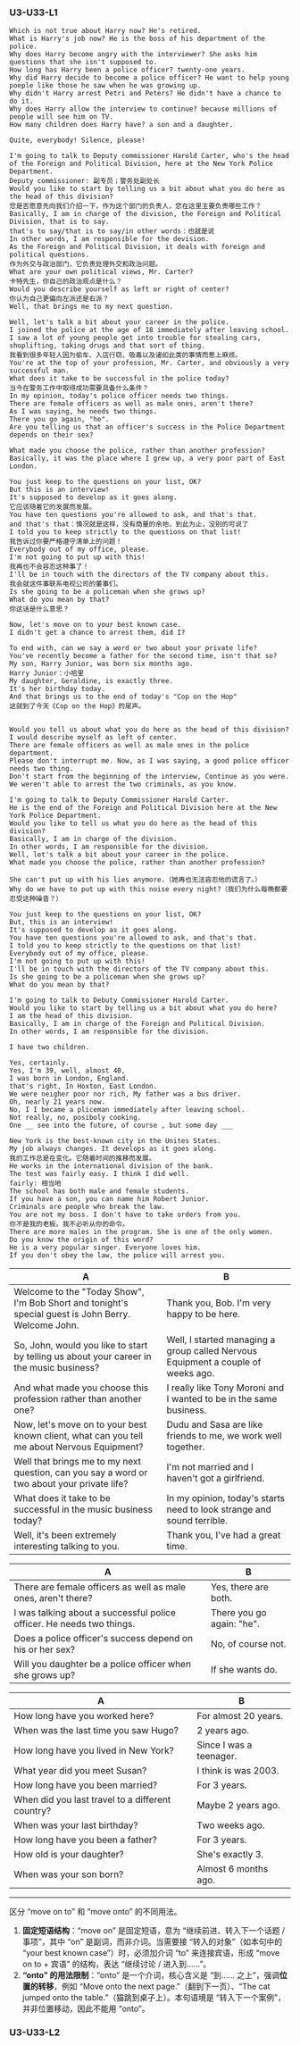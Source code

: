 ### U3-U33-L1

```
Which is not true about Harry now? He's retired.
What is Harry's job now? He is the boss of his department of the police.
Why does Harry become angry with the interviewer? She asks him questions that she isn't supposed to.
How long has Harry been a police officer? twenty-one years.
Why did Harry decide to become a police officer? He want to help young poeple like those he saw when he was growing up.
Why didn't Harry arrest Petri and Peters? He didn't have a chance to do it.
Why does Harry allow the interview to continue? because millions of people will see him on TV.
How many children does Harry have? a son and a daughter.

Quite, everybody! Silence, please!

I'm going to talk to Deputy commissioner Harold Carter, who's the head of the Foreign and Political Division, here at the New York Police Department.
Deputy commissioner: 副专员；警务处副处长
Would you like to start by telling us a bit about what you do here as the head of this division?
您是否愿意先向我们介绍一下，作为这个部门的负责人，您在这里主要负责哪些工作？
Basically, I am in charge of the division, the Foreign and Political Division, that is to say.
that's to say/that is to say/in other words：也就是说
In other words, I am responsible for the devision.
As the Foreign and Political Division, it deals with foreign and political questions.
作为外交与政治部门，它负责处理外交和政治问题。
What are your own political views, Mr. Carter?
卡特先生，你自己的政治观点是什么？
Would you describe yourself as left or right of center?
你认为自己更偏向左派还是右派？
Well, that brings me to my next question.

Well, let's talk a bit about your career in the police.
I joined the police at the age of 18 immediately after leaving school.
I saw a lot of young people get into trouble for stealing cars, shoplifting, taking drugs and that sort of thing.
我看到很多年轻人因为偷车、入店行窃、吸毒以及诸如此类的事情而惹上麻烦。
You're at the top of your profession, Mr. Carter, and obviously a very successful man.
What does it take to be successful in the police today?
当今在警务工作中取得成功需要具备什么条件？
In my opinion, today's police officer needs two things.
There are female officers as well as male ones, aren't there?
As I was saying, he needs two things.
There you go again, "he".
Are you telling us that an officer's success in the Police Department depends on their sex?

What made you choose the police, rather than another profession?
Basically, it was the place where I grew up, a very poor part of East London.

You just keep to the questions on your list, OK?
But this is an interview!
It's supposed to develop as it goes along.
它应该随着它的发展而发展。
You have ten questions you're allowed to ask, and that's that.
and that's that：情况就是这样，没有商量的余地，到此为止，没别的可说了
I told you to keep strictly to the questions on that list!
我告诉过你要严格遵守清单上的问题！
Everybody out of my office, please.
I'm not going to put up with this!
我再也不会容忍这种事了！
I'll be in touch with the directors of the TV company about this.
我会就这件事联系电视公司的董事们。
Is she going to be a policeman when she grows up?
What do you mean by that?
你这话是什么意思？

Now, let's move on to your best known case.
I didn't get a chance to arrest them, did I?

To end with, can we say a word or two about your private life?
You've recently become a father for the second time, isn't that so?
My son, Harry Junior, was born six months ago.
Harry Junior：小哈里
My daughter, Geraldine, is exactly three. 
It's her birthday today.
And that brings us to the end of today's "Cop on the Hop"
这就到了今天《Cop on the Hop》的尾声。


Would you tell us about what you do here as the head of this division?
I would describe myself as left of center.
There are female officers as well as male ones in the police department.
Please don't interrupt me. Now, as I was saying, a good police officer needs two thing.
Don't start from the beginning of the interview, Continue as you were.
We weren't able to arrest the two criminals, as you know.

I'm going to talk to Deputy Commissioner Harold Carter.
He is the end of the Foreign and Political Division here at the New York Police Department.
Would you like to tell us what you do here as the head of this division?
Basically, I am in charge of the division.
In other words, I am responsible for the division.
Well, let's talk a bit about your career in the police.
What made you choose the police, rather than another profession?

She can't put up with his lies anymore.（她再也无法容忍他的谎言了。）
Why do we have to put up with this noise every night?（我们为什么每晚都要忍受这种噪音？）

You just keep to the questions on your list, OK?
But, this is an interview!
It's supposed to develop as it goes along.
You have ten questions you're allowed to ask, and that's that.
I told you to keep strictly to the questions on that list!
Everybody out of my office, please.
I'm not going to put up with this!
I'll be in touch with the directors of the TV company about this.
Is she going to be a policeman when she grows up?
What do you mean by that?

I'm going to talk to Debuty Commissioner Harold Carter.
Would you like to start by telling us a bit about what you do here?
I am the head of this division.
Basically, I am in charge of the Foreign and Political Division.
In other words, I am responsible for the division.

I have two children.

Yes, certainly.
Yes, I'm 39, well, almost 40,
I was born in London, England.
that's right, In Hoxton, East London.
We were neigher poor nor rich, My father was a bus driver.
Oh, nearly 21 years now.
No, I I became a pliceman immediately after leaving school.
Not really, no, posiboly cooking.
One __ see into the future, of course , but some day ___

New York is the best-known city in the Unites States.
My job always changes. It develops as it goes along.
我的工作总是在变化。它随着时间的推移而发展。
He works in the international division of the bank.
The test was fairly easy. I think I did well.
fairly: 相当地
The school has both male and female students.
If you have a son, you can name him Robert Junior.
Criminals are people who break the law.
You are not my boss. I don't have to take orders from you.
你不是我的老板。我不必听从你的命令。
There are more males in the program. She is one of the only women.
Do you know the origin of this word?
He is a very popular singer. Everyone loves him.
If you don't obey the law, the police will arrest you.
```

| A                                                            | B                                                            |
| ------------------------------------------------------------ | ------------------------------------------------------------ |
| Welcome to the "Today Show", I'm Bob Short and tonight's special guest is John Berry. Welcome John. | Thank you, Bob. I'm very happy to be here.                   |
| So, John, would you like to start by telling us about your career in the music business? | Well, I started managing a group called Nervous Equipment a couple of weeks ago. |
| And what made you choose this profession rather than another one? | I really like Tony Moroni and I wanted to be in the same business. |
| Now, let's move on to your best known client, what can you tell me about Nervous Equipment? | Dudu and Sasa are like friends to me, we work well together. |
| Well that brings me to my next question, can you say a word or two about your private life? | I'm not married and I haven't got a girlfriend.              |
| What does it take to be successful in the music business today? | In my opinion, today's starts need to look strange and sound terrible. |
| Well, it's been extremely interesting talking to you.        | Thank you, I've had a great time.                            |

| A                                                            | B                         |
| ------------------------------------------------------------ | ------------------------- |
| There are female officers as well as male ones, aren't there? | Yes, there are both.      |
| I was talking about a successful police officer. He needs two things. | There you go again: "he". |
| Does a police officer's success depend on his or her sex?    | No, of course not.        |
| Will you daughter be a police officer when she grows up?     | If she wants do.          |

| A                                                | B                       |
| ------------------------------------------------ | ----------------------- |
| How long have you worked here?                   | For almost 20 years.    |
| When was the last time you saw Hugo?             | 2 years ago.            |
| How long have you lived in New York?             | Since I was a teenager. |
| What year did you meet Susan?                    | I think is was 2003.    |
| How long have you been married?                  | For 3 years.            |
| When did you last travel to a different country? | Maybe 2 years ago.      |
| When was your last birthday?                     | Two weeks ago.          |
| How long have you been a father?                 | For 3 years.            |
| How old is your daughter?                        | She's exactly 3.        |
| When was your son born?                          | Almost 6 months ago.    |

---

区分 “move on to” 和 “move onto” 的不同用法。

1. **固定短语结构**：“move on” 是固定短语，意为 “继续前进、转入下一个话题 / 事项”，其中 “on” 是副词，而非介词。当需要接 “转入的对象”（如本句中的 “your best known case”）时，必须加介词 “to” 来连接宾语，形成 “move on to + 宾语” 的结构，表达 “继续讨论 / 进入到……”。
2. **“onto” 的用法限制**：“onto” 是一个介词，核心含义是 “到…… 之上”，强调**位置的转移**，例如 “Move onto the next page.”（翻到下一页）、“The cat jumped onto the table.”（猫跳到桌子上）。本句语境是 “转入下一个案例”，并非位置移动，因此不能用 “onto”。

### U3-U33-L2

